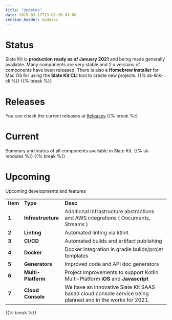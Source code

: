 ```yaml
---
title: "Updates"
date: 2019-03-17T13:02:30-04:00
section_header: Updates
---
```



# Status
Slate Kit is <strong>production ready as of January 2021</strong> and being made generally available. Many components are very stable and 2.x versions of components have been released.
There is also a <strong>Homebrew installer</strong> for Mac OS for using the <strong>Slate Kit CLI</strong> tool to create new projects.
{{% sk-link-cli %}}
{{% break %}}


# Releases
You can check the current releases at <a href="https://github.com/slatekit/slatekit/releases">Releases</a>
{{% break %}}

# Current
Summary and status of all components available in Slate Kit. 
{{% sk-modules %}}
{{% break %}}


# Upcoming
Upcoming developments and features
<table class="table table-bordered table-striped">
    <tr>
        <td><strong>Item</strong></td>
        <td><strong>Type</strong></td>
        <td><strong>Desc</strong></td>
    </tr>
    <tr>
        <td><strong>1</strong></td>
        <td><strong>Infrastructure</strong></td>
        <td>Additional Infrastructure abstractions and AWS integrations ( Documents, Streams ) </td>
    </tr>
    <tr>
        <td><strong>2</strong></td>
        <td><strong>Linting</strong></td>
        <td>Automated linting via ktlint</td>
    </tr>
    <tr>
        <td><strong>3</strong></td>
        <td><strong>CI/CD</strong></td>
        <td>Automated builds and artifact publishing</td>
    </tr>
    <tr>
        <td><strong>4</strong></td>
        <td><strong>Docker</strong></td>
        <td>Docker integration in gradle builds/projet templates </td>
    </tr>
    <tr>
        <td><strong>5</strong></td>
        <td><strong>Generators</strong></td>
        <td>Improved code and API doc generators</td>
    </tr>
    <tr>
        <td><strong>6</strong></td>
        <td><strong>Multi-Platform</strong></td>
        <td>Project improvements to support Kotlin Multi-Platform <strong>iOS</strong> and <strong>Javascript</strong></td>
    </tr>
    <tr>
        <td><strong>7</strong></td>
        <td><strong>Cloud Console</strong></td>
        <td>We have an innovative Slate Kit SAAS based cloud console service being planned and in the works for 2021.</td>
    </tr>
</table>
{{% break %}}

